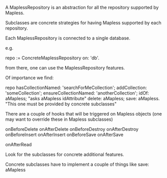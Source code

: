 A MaplessRepository is an abstraction for all the repository supported by Mapless.

Subclasses are concrete strategies for having Mapless supported by each repository.

Each MaplessRepository is connected to a single database.

e.g.

repo := ConcreteMaplessRepository on: 'db'.

from there, one can use the MaplessRepository features.

Of importance we find:

repo 
	hasCollectionNamed: 'searchForMeCollection';
	addCollection: 'someCollection';
	ensureCollectionNamed: 'anotherCollection';
	idOf: aMapless; "asks aMapless idAttribute"
	delete: aMapless;
	save: aMapless. "This one must be provided by concrete subclasses"

There are a couple of  hooks that will be triggered on Mapless objects (one may want to override these in Mapless subclasses)

onBeforeDelete			onAfterDelete
onBeforeDestroy 		onAfterDestroy
onBeforeInsert			onAfterInsert
onBeforeSave 			onAfterSave

onAfterRead

Look for the subclasses for concrete additional features.

Concrete subclasses have to implement a couple of things like save: aMapless
